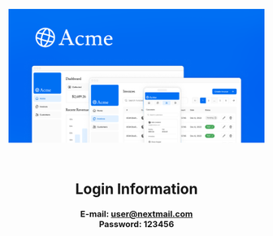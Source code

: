 <div align="center">

<a href="https://acmeproject.vercel.app/"><img alt="Opengraph Image" src="https://github.com/giovannibraaga/Acme/blob/2bed33e48112534481d8ab4d31889c5f5becb618/app/opengraph-image.png"></a>

</div>

<br>

<div align="center">
<h1>Login Information</h1>

<span><h3>E-mail: user@nextmail.com <br>
Password: 123456</span></h3>

</div>
